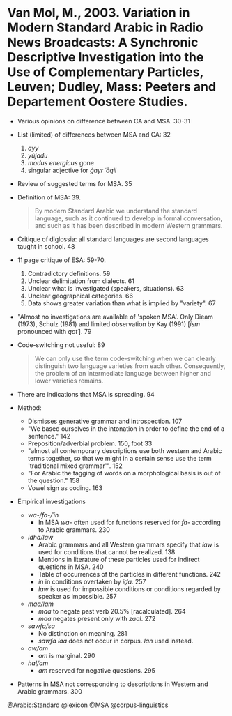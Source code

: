 # Van Mol, M., 2003. Variation in Modern Standard Arabic in Radio News Broadcasts: A Synchronic Descriptive Investigation into the Use of Complementary Particles, Leuven; Dudley, Mass: Peeters and Departement Oostere Studies. 

- Various opinions on difference between CA and MSA. 30-31

- List (limited) of differences between MSA and CA: 32
  1. *ayy*
  2. *yūjadu*
  3. *modus energicus* gone
  4. singular adjective for *ġayr ʿāqil*

- Review of suggested terms for MSA. 35

- Definition of MSA: 39. 

  > By modern Standard Arabic we understand the standard language, such as it continued to develop in formal conversation, and such as it has been described in modern Western grammars.

- Critique of diglossia: all standard languages are second languages taught in school. 48

- 11 page critique of ESA: 59-70.
  1. Contradictory definitions. 59
  2. Unclear delimitation from dialects. 61
  3. Unclear what is investigated (speakers, situations). 63
  4. Unclear geographical categories. 66
  5. Data shows greater variation than what is implied by "variety". 67

- "Almost no investigations are available of 'spoken MSA'. Only Dieam (1973), Schulz (1981) and limited observation by Kay (1991) [*ism* pronounced with *qatʿ*]. 79

- Code-switching not useful: 89

    > We can only use the term code-switching when we can clearly distinguish two language varieties from each other. Consequently, the problem of an intermediate language between higher and lower varieties remains.

- There are indications that MSA is spreading. 94

- Method:
  - Dismisses generative grammar and introspection. 107
  - "We based ourselves in the intonation in order to define the end of a sentence." 142
  - Preposition/adverbial problem. 150, foot 33
  - "almost all contemporary descriptions use both western and Arabic terms together, so that we might in a certain sense use the term 'traditional mixed grammar'". 152
  - "For Arabic the tagging of words on a morphological basis is out of the question." 158
  - Vowel sign as coding. 163

- Empirical investigations
  - *wa-/fa-/ʾin*
    - In MSA *wa-* often used for functions reserved for *fa-* according to Arabic grammars. 230
  - *idha/law*
    - Arabic grammars and all Western grammars specify that *law* is used for conditions that cannot be realized. 138
    - Mentions in literature of these particles used for indirect questions in MSA. 240
    - Table of occurrences of the particles in different functions. 242
    - *in* in conditions overtaken by *iḏa*. 257
    - *law* is used for impossible conditions or conditions regarded by speaker as impossible. 257
  - *maa/lam*
    - *maa* to negate past verb 20.5% [racalculated]. 264
    - *maa* negates present only with *zaal*. 272
  - *sawfa/sa*
    - No distinction on meaning. 281
    - *sawfa laa* does not occur in corpus. *lan* used instead.
  - *aw/am*
    - *am* is marginal. 290
  - *hal/am*
    - *am* reserved for negative questions. 295 

- Patterns in MSA not corresponding to descriptions in Western and Arabic grammars. 300

@Arabic:Standard
@lexicon
@MSA
@corpus-linguistics
